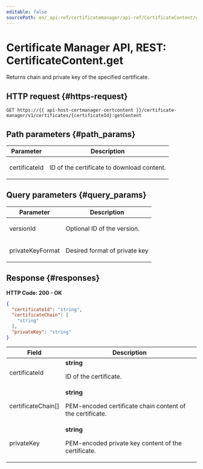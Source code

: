 ```yaml
---
editable: false
sourcePath: en/_api-ref/certificatemanager/api-ref/CertificateContent/get.md
---
```


# Certificate Manager API, REST: CertificateContent.get
Returns chain and private key of the specified certificate.
 

 
## HTTP request {#https-request}
```
GET https://{{ api-host-certmanager-certcontent }}/certificate-manager/v1/certificates/{certificateId}:getContent
```
 
## Path parameters {#path_params}
 
Parameter | Description
--- | ---
certificateId | <p>ID of the certificate to download content.</p> 
 
## Query parameters {#query_params}
 
Parameter | Description
--- | ---
versionId | <p>Optional ID of the version.</p> 
privateKeyFormat | <p>Desired format of private key</p> 
 
## Response {#responses}
**HTTP Code: 200 - OK**

```json 
{
  "certificateId": "string",
  "certificateChain": [
    "string"
  ],
  "privateKey": "string"
}
```

 
Field | Description
--- | ---
certificateId | **string**<br><p>ID of the certificate.</p> 
certificateChain[] | **string**<br><p>PEM-encoded certificate chain content of the certificate.</p> 
privateKey | **string**<br><p>PEM-encoded private key content of the certificate.</p> 